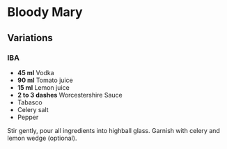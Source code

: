 # Bloody Mary

## Variations

### IBA

* **45 ml** Vodka
* **90 ml** Tomato juice
* **15 ml** Lemon juice
* **2 to 3 dashes** Worcestershire Sauce
* Tabasco
* Celery salt
* Pepper

Stir gently, pour all ingredients into highball glass. Garnish with celery and lemon wedge (optional).
